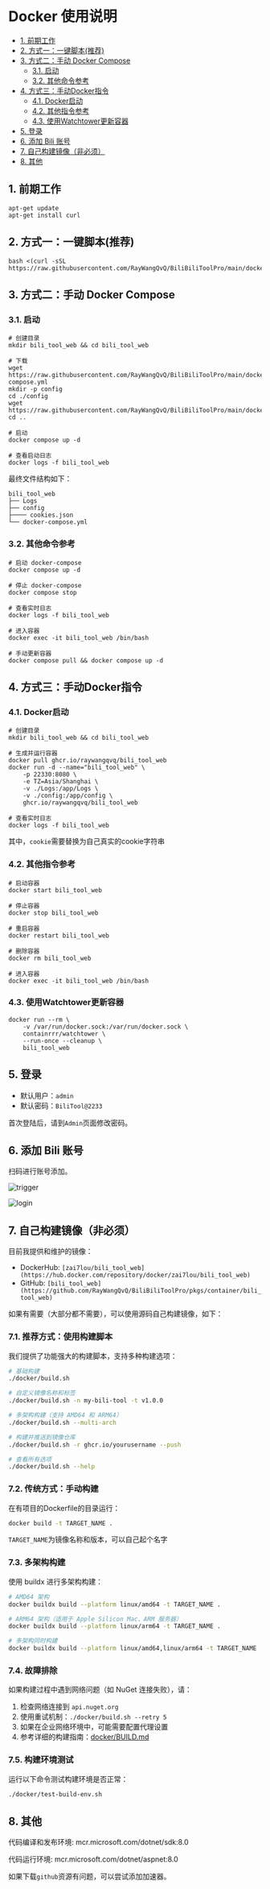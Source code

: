 # Docker 使用说明
<!-- TOC depthFrom:2 -->

- [1. 前期工作](#1-前期工作)
- [2. 方式一：一键脚本(推荐)](#2-方式一一键脚本推荐)
- [3. 方式二：手动 Docker Compose](#3-方式二手动-docker-compose)
    - [3.1. 启动](#31-启动)
    - [3.2. 其他命令参考](#32-其他命令参考)
- [4. 方式三：手动Docker指令](#4-方式三手动docker指令)
    - [4.1. Docker启动](#41-docker启动)
    - [4.2. 其他指令参考](#42-其他指令参考)
    - [4.3. 使用Watchtower更新容器](#43-使用watchtower更新容器)
- [5. 登录](#5-登录)
- [6. 添加 Bili 账号](#6-添加-bili-账号)
- [7. 自己构建镜像（非必须）](#7-自己构建镜像非必须)
- [8. 其他](#8-其他)

<!-- /TOC -->

## 1. 前期工作

```
apt-get update
apt-get install curl
```

## 2. 方式一：一键脚本(推荐)

```
bash <(curl -sSL https://raw.githubusercontent.com/RayWangQvQ/BiliBiliToolPro/main/docker/install.sh)
```

## 3. 方式二：手动 Docker Compose

### 3.1. 启动

```
# 创建目录
mkdir bili_tool_web && cd bili_tool_web

# 下载
wget https://raw.githubusercontent.com/RayWangQvQ/BiliBiliToolPro/main/docker/sample/docker-compose.yml
mkdir -p config
cd ./config
wget https://raw.githubusercontent.com/RayWangQvQ/BiliBiliToolPro/main/docker/sample/config/cookies.json
cd ..

# 启动
docker compose up -d

# 查看启动日志
docker logs -f bili_tool_web
```

最终文件结构如下：

```
bili_tool_web
├── Logs
├── config
├──── cookies.json
└── docker-compose.yml
```

### 3.2. 其他命令参考

```
# 启动 docker-compose
docker compose up -d

# 停止 docker-compose
docker compose stop

# 查看实时日志
docker logs -f bili_tool_web

# 进入容器
docker exec -it bili_tool_web /bin/bash

# 手动更新容器
docker compose pull && docker compose up -d
```

## 4. 方式三：手动Docker指令

### 4.1. Docker启动

```
# 创建目录
mkdir bili_tool_web && cd bili_tool_web

# 生成并运行容器
docker pull ghcr.io/raywangqvq/bili_tool_web
docker run -d --name="bili_tool_web" \
    -p 22330:8080 \
    -e TZ=Asia/Shanghai \
    -v ./Logs:/app/Logs \
    -v ./config:/app/config \
    ghcr.io/raywangqvq/bili_tool_web

# 查看实时日志
docker logs -f bili_tool_web
```

其中，`cookie`需要替换为自己真实的cookie字符串

### 4.2. 其他指令参考

```
# 启动容器
docker start bili_tool_web

# 停止容器
docker stop bili_tool_web

# 重启容器
docker restart bili_tool_web

# 删除容器
docker rm bili_tool_web

# 进入容器
docker exec -it bili_tool_web /bin/bash
```

### 4.3. 使用Watchtower更新容器
```
docker run --rm \
    -v /var/run/docker.sock:/var/run/docker.sock \
    containrrr/watchtower \
    --run-once --cleanup \
    bili_tool_web
```

## 5. 登录

- 默认用户：`admin`
- 默认密码：`BiliTool@2233`

首次登陆后，请到`Admin`页面修改密码。

## 6. 添加 Bili 账号

扫码进行账号添加。

![trigger](../docs/imgs/web-trigger-login.png)

![login](../docs/imgs/docker-login.png)

## 7. 自己构建镜像（非必须）

目前我提供和维护的镜像：

- DockerHub: `[zai7lou/bili_tool_web](https://hub.docker.com/repository/docker/zai7lou/bili_tool_web)`
- GitHub: `[bili_tool_web](https://github.com/RayWangQvQ/BiliBiliToolPro/pkgs/container/bili_tool_web)`

如果有需要（大部分都不需要），可以使用源码自己构建镜像，如下：

### 7.1. 推荐方式：使用构建脚本

我们提供了功能强大的构建脚本，支持多种构建选项：

```bash
# 基础构建
./docker/build.sh

# 自定义镜像名称和标签
./docker/build.sh -n my-bili-tool -t v1.0.0

# 多架构构建（支持 AMD64 和 ARM64）
./docker/build.sh --multi-arch

# 构建并推送到镜像仓库
./docker/build.sh -r ghcr.io/yourusername --push

# 查看所有选项
./docker/build.sh --help
```

### 7.2. 传统方式：手动构建

在有项目的Dockerfile的目录运行：

```bash
docker build -t TARGET_NAME .
```

`TARGET_NAME`为镜像名称和版本，可以自己起个名字

### 7.3. 多架构构建

使用 buildx 进行多架构构建：

```bash
# AMD64 架构
docker buildx build --platform linux/amd64 -t TARGET_NAME .

# ARM64 架构（适用于 Apple Silicon Mac、ARM 服务器）
docker buildx build --platform linux/arm64 -t TARGET_NAME .

# 多架构同时构建
docker buildx build --platform linux/amd64,linux/arm64 -t TARGET_NAME .
```

### 7.4. 故障排除

如果构建过程中遇到网络问题（如 NuGet 连接失败），请：

1. 检查网络连接到 `api.nuget.org`
2. 使用重试机制：`./docker/build.sh --retry 5`
3. 如果在企业网络环境中，可能需要配置代理设置
4. 参考详细的构建指南：[docker/BUILD.md](docker/BUILD.md)

### 7.5. 构建环境测试

运行以下命令测试构建环境是否正常：

```bash
./docker/test-build-env.sh
```

## 8. 其他

代码编译和发布环境: mcr.microsoft.com/dotnet/sdk:8.0

代码运行环境: mcr.microsoft.com/dotnet/aspnet:8.0

如果下载`github`资源有问题，可以尝试添加加速器。
